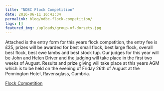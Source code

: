 ```yaml
---
title: "NDBC Flock Competition"
date: 2016-06-11 16:41:34
permalink: blog/ndbc-flock-competition/
tags: []
featured_img: /uploads/group-of-dorsets.jpg
---
```


Attached is the entry form for this years flock competition, the entry fee is £25, prizes will be awarded for best small flock, best large flock, overall best flock, best ewe lambs and best stock tup. Our judges for this year will be John and Helen Driver and the judging will take place in the first two weeks of August. Results and prize giving will take place at this years AGM which is to be held on the evening of Friday 26th of August at the Pennington Hotel, Ravensglass, Cumbria.

[Flock Competition](/uploads/Flock-Competition-.doc)
